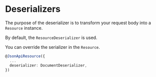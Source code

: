 # Deserializers

The purpose of the deserializer is to transform your request body into a `Resource` instance.

By default, the `ResourceDeserializer` is used.

You can override the serializer in the `Resource`.

```ts
@JsonApiResource({
  ...
  deserializer: DocumentDeserializer,
})
```
